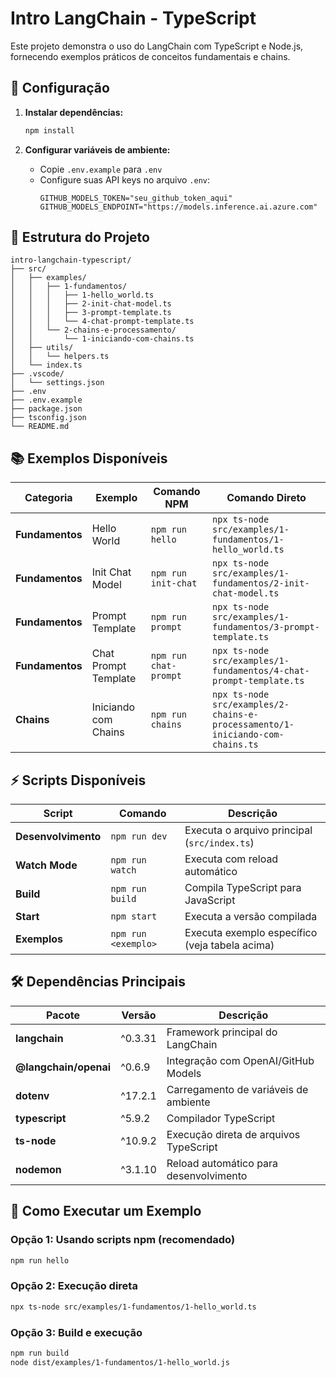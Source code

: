 # Intro LangChain - TypeScript

Este projeto demonstra o uso do LangChain com TypeScript e Node.js, fornecendo exemplos práticos de conceitos fundamentais e chains.

## 🚀 Configuração

1. **Instalar dependências:**

   ```bash
   npm install
   ```

2. **Configurar variáveis de ambiente:**
   - Copie `.env.example` para `.env`
   - Configure suas API keys no arquivo `.env`:
     ```env
     GITHUB_MODELS_TOKEN="seu_github_token_aqui"
     GITHUB_MODELS_ENDPOINT="https://models.inference.ai.azure.com"
     ```

## 📁 Estrutura do Projeto

```
intro-langchain-typescript/
├── src/
│   ├── examples/
│   │   ├── 1-fundamentos/
│   │   │   ├── 1-hello_world.ts
│   │   │   ├── 2-init-chat-model.ts
│   │   │   ├── 3-prompt-template.ts
│   │   │   └── 4-chat-prompt-template.ts
│   │   └── 2-chains-e-processamento/
│   │       └── 1-iniciando-com-chains.ts
│   ├── utils/
│   │   └── helpers.ts
│   └── index.ts
├── .vscode/
│   └── settings.json
├── .env
├── .env.example
├── package.json
├── tsconfig.json
└── README.md
```

## 📚 Exemplos Disponíveis

| Categoria       | Exemplo              | Comando NPM           | Comando Direto                                                                |
| --------------- | -------------------- | --------------------- | ----------------------------------------------------------------------------- |
| **Fundamentos** | Hello World          | `npm run hello`       | `npx ts-node src/examples/1-fundamentos/1-hello_world.ts`                     |
| **Fundamentos** | Init Chat Model      | `npm run init-chat`   | `npx ts-node src/examples/1-fundamentos/2-init-chat-model.ts`                 |
| **Fundamentos** | Prompt Template      | `npm run prompt`      | `npx ts-node src/examples/1-fundamentos/3-prompt-template.ts`                 |
| **Fundamentos** | Chat Prompt Template | `npm run chat-prompt` | `npx ts-node src/examples/1-fundamentos/4-chat-prompt-template.ts`            |
| **Chains**      | Iniciando com Chains | `npm run chains`      | `npx ts-node src/examples/2-chains-e-processamento/1-iniciando-com-chains.ts` |

## ⚡ Scripts Disponíveis

| Script              | Comando             | Descrição                                      |
| ------------------- | ------------------- | ---------------------------------------------- |
| **Desenvolvimento** | `npm run dev`       | Executa o arquivo principal (`src/index.ts`)   |
| **Watch Mode**      | `npm run watch`     | Executa com reload automático                  |
| **Build**           | `npm run build`     | Compila TypeScript para JavaScript             |
| **Start**           | `npm start`         | Executa a versão compilada                     |
| **Exemplos**        | `npm run <exemplo>` | Executa exemplo específico (veja tabela acima) |

## 🛠️ Dependências Principais

| Pacote                | Versão  | Descrição                              |
| --------------------- | ------- | -------------------------------------- |
| **langchain**         | ^0.3.31 | Framework principal do LangChain       |
| **@langchain/openai** | ^0.6.9  | Integração com OpenAI/GitHub Models    |
| **dotenv**            | ^17.2.1 | Carregamento de variáveis de ambiente  |
| **typescript**        | ^5.9.2  | Compilador TypeScript                  |
| **ts-node**           | ^10.9.2 | Execução direta de arquivos TypeScript |
| **nodemon**           | ^3.1.10 | Reload automático para desenvolvimento |

## 🎯 Como Executar um Exemplo

### Opção 1: Usando scripts npm (recomendado)

```bash
npm run hello
```

### Opção 2: Execução direta

```bash
npx ts-node src/examples/1-fundamentos/1-hello_world.ts
```

### Opção 3: Build e execução

```bash
npm run build
node dist/examples/1-fundamentos/1-hello_world.js
```
